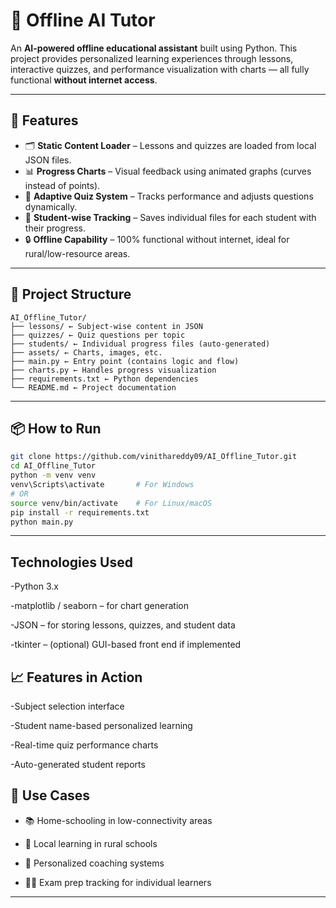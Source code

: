# 🧠 Offline AI Tutor

An **AI-powered offline educational assistant** built using Python. This project provides personalized learning experiences through lessons, interactive quizzes, and performance visualization with charts — all fully functional **without internet access**.

---

## 🚀 Features

- 🗂️ **Static Content Loader** – Lessons and quizzes are loaded from local JSON files.
- 📊 **Progress Charts** – Visual feedback using animated graphs (curves instead of points).
- 🎯 **Adaptive Quiz System** – Tracks performance and adjusts questions dynamically.
- 👤 **Student-wise Tracking** – Saves individual files for each student with their progress.
- 🔒 **Offline Capability** – 100% functional without internet, ideal for rural/low-resource areas.

---

## 📁 Project Structure

```
AI_Offline_Tutor/
├── lessons/ ← Subject-wise content in JSON
├── quizzes/ ← Quiz questions per topic
├── students/ ← Individual progress files (auto-generated)
├── assets/ ← Charts, images, etc.
├── main.py ← Entry point (contains logic and flow)
├── charts.py ← Handles progress visualization
├── requirements.txt ← Python dependencies
└── README.md ← Project documentation

```
---

## 📦 How to Run

```bash
git clone https://github.com/vinithareddy09/AI_Offline_Tutor.git
cd AI_Offline_Tutor
python -m venv venv
venv\Scripts\activate       # For Windows
# OR
source venv/bin/activate    # For Linux/macOS
pip install -r requirements.txt
python main.py
```
---

## Technologies Used

-Python 3.x

-matplotlib / seaborn – for chart generation

-JSON – for storing lessons, quizzes, and student data

-tkinter – (optional) GUI-based front end if implemented

## 📈 Features in Action
-Subject selection interface

-Student name-based personalized learning

-Real-time quiz performance charts

-Auto-generated student reports

## 📌 Use Cases

- 📚 Home-schooling in low-connectivity areas

- 🏫 Local learning in rural schools

- 🧠 Personalized coaching systems

- 🧑‍🎓 Exam prep tracking for individual learners


---

